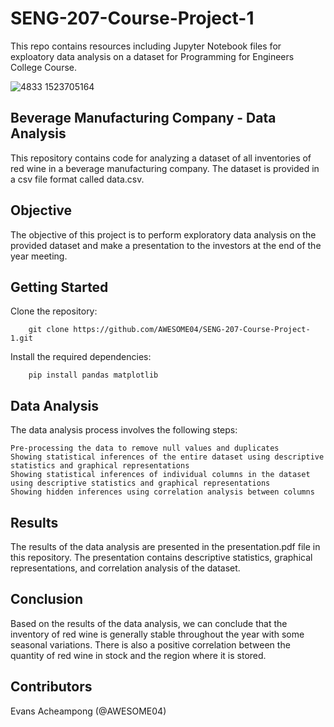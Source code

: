 # SENG-207-Course-Project-1

This repo contains resources including Jupyter Notebook files for exploatory data analysis on a dataset for Programming for Engineers College Course.

![4833 1523705164](https://user-images.githubusercontent.com/102630199/228002213-3e500719-b1d6-4655-a04e-a99f8de2ef82.jpg)


## Beverage Manufacturing Company - Data Analysis

This repository contains code for analyzing a dataset of all inventories of red wine in a beverage manufacturing company. The dataset is provided in a csv file format called data.csv.

## Objective

The objective of this project is to perform exploratory data analysis on the provided dataset and make a presentation to the investors at the end of the year meeting.

## Getting Started

Clone the repository:

        git clone https://github.com/AWESOME04/SENG-207-Course-Project-1.git

Install the required dependencies:

        pip install pandas matplotlib


## Data Analysis

The data analysis process involves the following steps:

    Pre-processing the data to remove null values and duplicates
    Showing statistical inferences of the entire dataset using descriptive statistics and graphical representations
    Showing statistical inferences of individual columns in the dataset using descriptive statistics and graphical representations
    Showing hidden inferences using correlation analysis between columns

## Results

The results of the data analysis are presented in the presentation.pdf file in this repository. The presentation contains descriptive statistics, graphical representations, and correlation analysis of the dataset.

## Conclusion

Based on the results of the data analysis, we can conclude that the inventory of red wine is generally stable throughout the year with some seasonal variations. There is also a positive correlation between the quantity of red wine in stock and the region where it is stored.

## Contributors

Evans Acheampong (@AWESOME04)
